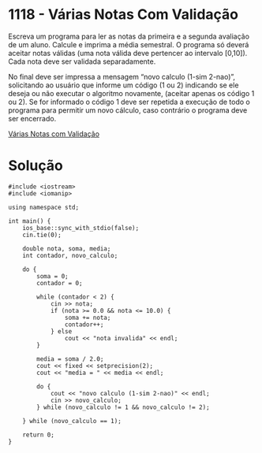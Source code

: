 # 1118 - Várias Notas Com Validação

Escreva um programa para ler as notas da primeira e a segunda avaliação de um aluno. Calcule e imprima a média semestral. O programa só deverá aceitar notas válidas (uma nota válida deve pertencer ao intervalo [0,10]). Cada nota deve ser validada separadamente.

No final deve ser impressa a mensagem “novo calculo (1-sim 2-nao)”, solicitando ao usuário que informe um código (1 ou 2) indicando se ele deseja ou não executar o algoritmo novamente, (aceitar apenas os código 1 ou 2). Se for informado o código 1 deve ser repetida a execução de todo o programa para permitir um novo cálculo, caso contrário o programa deve ser encerrado.

[Várias Notas com Validação](https://www.beecrowd.com.br/judge/pt/problems/view/1118)

# Solução
```
#include <iostream>
#include <iomanip>

using namespace std;

int main() {
    ios_base::sync_with_stdio(false);
    cin.tie(0);
    
    double nota, soma, media;
    int contador, novo_calculo;

    do {
        soma = 0;
        contador = 0;

        while (contador < 2) {
            cin >> nota;
            if (nota >= 0.0 && nota <= 10.0) {
                soma += nota;
                contador++;
            } else 
                cout << "nota invalida" << endl;
        }
        
        media = soma / 2.0;
        cout << fixed << setprecision(2);
        cout << "media = " << media << endl;

        do {
            cout << "novo calculo (1-sim 2-nao)" << endl;
            cin >> novo_calculo;
        } while (novo_calculo != 1 && novo_calculo != 2);

    } while (novo_calculo == 1);

    return 0;
}

```